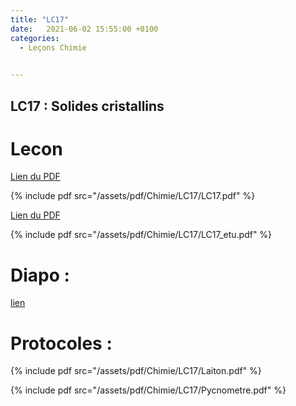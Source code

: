 ```yaml
---
title: "LC17"
date:   2021-06-02 15:55:00 +0100
categories:
  - Leçons Chimie

  
---
```


## LC17 : Solides cristallins

# Lecon

[Lien du PDF](/assets/pdf/Chimie/LC17/LC17.pdf)

{% include pdf src="/assets/pdf/Chimie/LC17/LC17.pdf" %}

[Lien du PDF](/assets/pdf/Chimie/LC17/LC17_etu.pdf)

{% include pdf src="/assets/pdf/Chimie/LC17/LC17_etu.pdf" %}



# Diapo : 

<a href="/assets/pdf/Chimie/LC17/LC17.pptx" download>lien</a>

# Protocoles :

{% include pdf src="/assets/pdf/Chimie/LC17/Laiton.pdf" %}

{% include pdf src="/assets/pdf/Chimie/LC17/Pycnometre.pdf" %}


